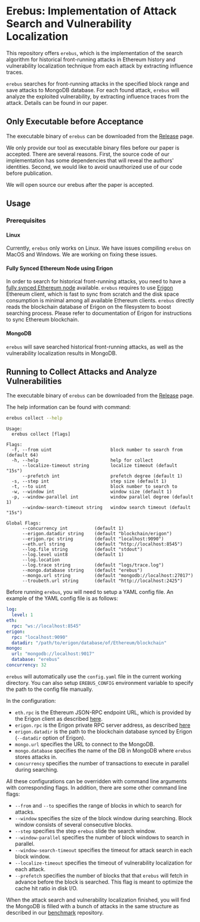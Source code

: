 # Erebus: Implementation of Attack Search and Vulnerability Localization

This repository offers `erebus`, which is the implementation of the search algorithm for historical front-running attacks in Ethereum history and vulnerability localization technique from each attack by extracting influence traces.

`erebus` searches for front-running attacks in the specified block range and save attacks to MongoDB database.
For each found attack, `erebus` will analyze the exploited vulnerability, by extracting influence traces from the attack.
Details can be found in our paper.

## Only Executable before Acceptance

The executable binary of `erebus` can be downloaded from the [Release](https://github.com/erebus-icse2023/tool/releases) page.

We only provide our tool as executable binary files before our paper is accepted.
There are several reasons.
First, the source code of our implementation has some dependencies that will reveal the authors' identities.
Second, we would like to avoid unauthorized use of our code before publication.

We will open source our erebus after the paper is accepted.

## Usage

### Prerequisites

#### Linux

Currently, `erebus` only works on Linux.
We have issues compiling `erebus` on MacOS and Windows.
We are working on fixing these issues.

#### Fully Synced Ethereum Node using Erigon

In order to search for historical front-running attacks, you need to have a [fully synced Ethereum node](https://ethereum.org/en/developers/docs/nodes-and-clients/#full-node) available.
`erebus` requires to use [Erigon](https://github.com/ledgerwatch/erigon) Ethereum client, which is fast to sync from scratch and the disk space consumption is minimal among all available Ethereum clients.
`erebus` directly reads the blockchain database of Erigon on the filesystem to boost searching process.
Please refer to documentation of Erigon for instructions to sync Ethereum blockchain.

#### MongoDB

`erebus` will save searched historical front-running attacks, as well as the vulnerability localization results in MongoDB.

## Running to Collect Attacks and Analyze Vulnerabilities

The executable binary of `erebus` can be downloaded from the [Release](https://github.com/erebus-icse2023/tool/releases) page.

The help information can be found with command:
```bash
erebus collect --help
```

```
Usage:
  erebus collect [flags]

Flags:
  -f, --from uint                      block number to search from (default 64)
  -h, --help                           help for collect
      --localize-timeout string        localize timeout (default "15s")
      --prefetch int                   prefetch degree (default 1)
  -s, --step int                       step size (default 1)
  -t, --to uint                        block number to search to
  -w, --window int                     window size (default 1)
  -p, --window-parallel int            window parallel degree (default 1)
      --window-search-timeout string   window search timeout (default "15s")

Global Flags:
      --concurrency int          (default 1)
      --erigon.datadir string    (default "blockchain/erigon")
      --erigon.rpc string        (default "localhost:9090")
      --eth.url string           (default "http://localhost:8545")
      --log.file string          (default "stdout")
      --log.level uint8          (default 1)
      --log.location
      --log.trace string         (default "logs/trace.log")
      --mongo.database string    (default "erebus")
      --mongo.url string         (default "mongodb://localhost:27017")
      --troubeth.url string      (default "http://localhost:2425")
```

Before running `erebus`, you will need to setup a YAML config file.
An example of the YAML config file is as follows:
```yaml
log:
  level: 1
eth:
  rpc: "ws://localhost:8545"
erigon:
  rpc: "localhost:9090"
  datadir: "/path/to/erigon/database/of/Ethereum/blockchain"
mongo:
  url: "mongodb://localhost:9017"
  database: "erebus"
concurrency: 32
```
`erebus` will automatically use the `config.yaml` file in the current working directory.
You can also setup `EREBUS_CONFIG` environment variable to specify the path to the config file manually.

In the configuration:
- `eth.rpc` is the Ethereum JSON-RPC endpoint URL, which is provided by the Erigon client as described [here](https://github.com/ledgerwatch/erigon#json-rpc-daemon).
- `erigon.rpc` is the Erigon private RPC server address, as described [here](https://github.com/ledgerwatch/erigon/blob/devel/cmd/rpcdaemon/README.md)
- `erigon.datadir` is the path to the blockchain database synced by Erigon (`--datadir` option of Erigon).
- `mongo.url` specifies the URL to connect to the MongoDB.
- `mongo.database` specifies the name of the DB in MongoDB where `erebus` stores attacks in.
- `concurrency` specifies the number of transactions to execute in parallel during searching.

All these configurations can be overridden with command line arguments with corresponding flags.
In addition, there are some other command line flags:
- `--from` and `--to` specifies the range of blocks in which to search for attacks.
- `--window` specifies the size of the block window during searching. Block window consists of several consecutive blocks.
- `--step` specifies the step `erebus` slide the search window.
- `--window-parallel` specifies the number of block windows to search in parallel.
- `--window-search-timeout` specifies the timeout for attack search in each block window.
- `--localize-timeout` specifies the timeout of vulnerability localization for each attack.
- `--prefetch` specifies the number of blocks that that `erebus` will fetch in advance before the block is searched. This flag is meant to optimize the cache hit ratio in disk I/O.

When the attack search and vulnerability localization finished,
you will find the MongoDB is filled with a bunch of attacks in the same structure as described in our [benchmark](https://github.com/erebus-icse2023/benchmark) repository.
